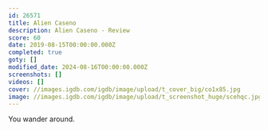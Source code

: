 ```yaml
---
id: 26571
title: Alien Caseno
description: Alien Caseno - Review
score: 60
date: 2019-08-15T00:00:00.000Z
completed: true
goty: []
modified_date: 2024-08-16T00:00:00.000Z
screenshots: []
videos: []
cover: //images.igdb.com/igdb/image/upload/t_cover_big/co1x85.jpg
image: //images.igdb.com/igdb/image/upload/t_screenshot_huge/scehqc.jpg
---
```

You wander around.
